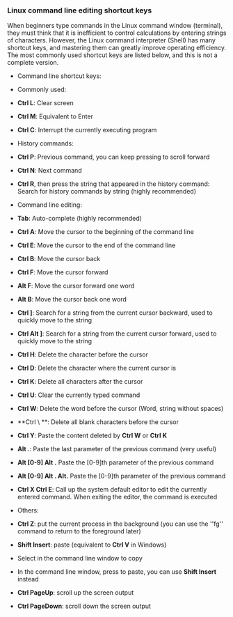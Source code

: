### Linux command line editing shortcut keys

When beginners type commands in the Linux command window (terminal), they must think that it is inefficient to control calculations by entering strings of characters.
However, the Linux command interpreter (Shell) has many shortcut keys, and mastering them can greatly improve operating efficiency.
The most commonly used shortcut keys are listed below, and this is not a complete version.

* Command line shortcut keys:
* Commonly used:
* **Ctrl L**: Clear screen
* **Ctrl M**: Equivalent to Enter
* **Ctrl C**: Interrupt the currently executing program
* History commands:
* **Ctrl P**: Previous command, you can keep pressing to scroll forward
* **Ctrl N**: Next command
* **Ctrl R**, then press the string that appeared in the history command: Search for history commands by string (highly recommended)
* Command line editing:
* **Tab**: Auto-complete (highly recommended)
* **Ctrl A**: Move the cursor to the beginning of the command line
* ​​**Ctrl E**: Move the cursor to the end of the command line
* ​​**Ctrl B**: Move the cursor back
* **Ctrl F**: Move the cursor forward
* **Alt F**: Move the cursor forward one word
* **Alt B**: Move the cursor back one word
* **Ctrl ]**: Search for a string from the current cursor backward, used to quickly move to the string
* **Ctrl Alt ]**: Search for a string from the current cursor forward, used to quickly move to the string
* **Ctrl H**: Delete the character before the cursor
* **Ctrl D**: Delete the character where the current cursor is
* **Ctrl K**: Delete all characters after the cursor
* **Ctrl U**: Clear the currently typed command
* **Ctrl W**: Delete the word before the cursor (Word, string without spaces)
* **Ctrl \ **: Delete all blank characters before the cursor
* **Ctrl Y**: Paste the content deleted by **Ctrl W** or **Ctrl K**
* **Alt .**: Paste the last parameter of the previous command (very useful)
* **Alt [0-9] Alt .** Paste the [0-9]th parameter of the previous command
* **Alt [0-9] Alt . Alt.** Paste the [0-9]th parameter of the previous command
* **Ctrl X Ctrl E**: Call up the system default editor to edit the currently entered command. When exiting the editor, the command is executed

* Others:
* **Ctrl Z**: put the current process in the background (you can use the ''fg'' command to return to the foreground later)
* **Shift Insert**: paste (equivalent to **Ctrl V** in Windows)
* Select in the command line window to copy
* In the command line window, press to paste, you can use **Shift Insert** instead
* **Ctrl PageUp**: scroll up the screen output
* **Ctrl PageDown**: scroll down the screen output
